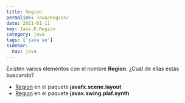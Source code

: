 ```yaml
---
title: Region
permalink: Java/Region/
date: 2021-01-11
key: Java.R.Region
category: java
tags: ['java se']
sidebar: 
  nav: java
---
```


Existen varios elementos con el nombre **Region**. ¿Cuál de ellas estás buscando?
<ul>
<li><a href="/Java/Region-javafx-scene-layout/">Region</a> en el paquete <strong>javafx.scene.layout</strong></li>
<li><a href="/Java/Region-javax-swing-plaf-synth/">Region</a> en el paquete <strong>javax.swing.plaf.synth</strong></li>
<ul>
